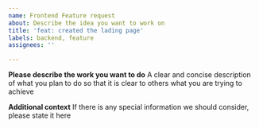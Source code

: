 ```yaml
---
name: Frontend Feature request
about: Describe the idea you want to work on
title: 'feat: created the lading page'
labels: backend, feature
assignees: ''

---
```


**Please describe the work you want to do**
A clear and concise description of what you plan to do so that it is clear to others what you are trying to achieve


**Additional context**
If there is any special information we should consider, please state it here
